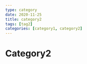 ```yaml
---
type: category
date: 2020-11-25
title: category2
tags: [tag2]
categories: [category1, category2]
---
```


# Category2